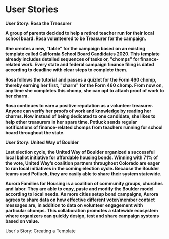 # User Stories

**User Story: Rosa the Treasurer**

**A group of parents decided to help a retired teacher run for their local school board. Rosa volunteered to be Treasurer for the campaign.** 

**She creates a new, "table" for the campaign based on an existing template called California School Board Candidates 2020. This template already includes detailed sequences of tasks or, "chomps" for finance-related work. Every state and federal campaign finance filing is dated according to deadline with clear steps to complete them.**

**Rosa follows the tutorial and passes a quizlet for the Form 460 chomp, thereby earning her first, "charm" for the Form 460 chomp. From now on, any time she completes this chomp, she can opt to attach proof of work to her charm.** 

**Rosa continues to earn a positive reputation as a volunteer treasurer. Anyone can verify her proofs of work and knowledge by reading her charms. Now instead of being dedicated to one candidate, she likes to help other treasurers in her spare time. Potluck sends regular notifications of finance-related chomps from teachers running for school board throughout the state.** 

**User Story: United Way of Boulder**

**Last election cycle, the United Way of Boulder organized a successful local ballot initiative for affordable housing bonds. Winning with 71% of the vote, United Way’s coalition partners throughout Colorado are eager to run local initiatives in the coming election cycle. Because the Boulder teams used Potluck, they are easily able to share their system statewide.**

**Aurora Families for Housing is a coalition of community groups, churches and labor. They are able to copy, paste and modify the Boulder model according to local needs. As more cities setup bond campaigns, Aurora agrees to share data on how effective different voter/member contact messages are, in addition to data on volunteer engagement with particular chomps. This collaboration promotes a statewide ecosystem where organizers can quickly design, test and share campaign systems based on value.**  


User's Story: Creating a Template

